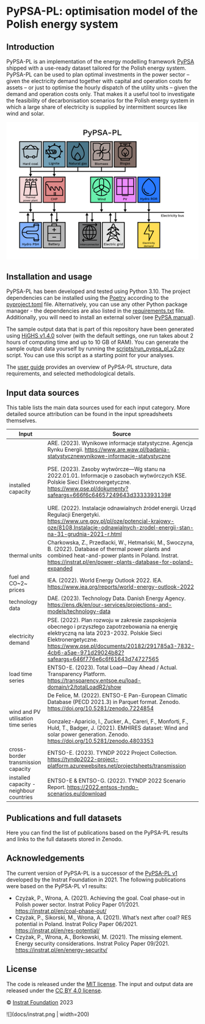 # PyPSA-PL: optimisation model of the Polish energy system


## Introduction

PyPSA-PL is an implementation of the energy modelling framework [PyPSA](https://pypsa.readthedocs.io)
shipped with a use-ready dataset tailored for the Polish energy system. PyPSA-PL can be used to plan optimal investments in the power sector – given the electricity demand together with capital and operation costs for assets – or just to optimise the hourly dispatch of the utility units – given the demand and operation costs only. That makes it a useful tool to investigate the feasibility of decarbonisation scenarios for the Polish energy system in which a large share of electricity is supplied by intermittent sources like
wind and solar.

![](docs/pypsa_pl.png)


## Installation and usage

PyPSA-PL has been developed and tested using Python 3.10. The project dependencies can be installed using the [Poetry](https://python-poetry.org/) according to the [pyproject.toml](pyproject.toml) file. Alternatively, you can use any other Python package manager - the dependencies are also listed in the [requirements.txt](requirements.txt) file. Additionally, you will need to install an external solver (see [PyPSA manual](https://pypsa.readthedocs.io/en/latest/installation.html#getting-a-solver-for-optimisation)). 

The sample output data that is part of this repository have been generated using [HiGHS v1.4.0](https://github.com/ERGO-Code/HiGHS/tree/v1.4.0) solver (with the default settings, one run takes about 2 hours of computing time and up to 10 GB of RAM). You can generate the sample output data yourself by running the [scripts/run_pypsa_pl_v2.py](scripts/run_pypsa_pl_v2.py) script. You can use this script as a starting point for your analyses.

The [user guide](docs/pypsa_pl_user_guide.pdf) provides an overview of PyPSA-PL structure, data requirements, and selected methodological details.


## Input data sources

This table lists the main data sources used for each input category. More detailed source attribution can be found in the input spreadsheets themselves.

Input | Source
-- | ----
installed capacity | ARE. (2023). Wynikowe informacje statystyczne. Agencja Rynku Energii. https://www.are.waw.pl/badania-statystycznewynikowe-informacje-statystyczne <br><br> PSE. (2023). Zasoby wytwórcze—Wg stanu na 2022.01.01. Informacje o zasobach wytwórczych KSE. Polskie Sieci Elektronergetyczne. https://www.pse.pl/dokumenty?safeargs=666f6c64657249643d3333393139# <br><br> URE. (2022). Instalacje odnawialnych źródeł energii. Urząd Regulacji Energetyki. https://www.ure.gov.pl/pl/oze/potencjal-krajowy-oze/8108,Instalacje-odnawialnych-zrodel-energii-stan-na-31-grudnia-2021-r.html
thermal units | Charkowska, Z., Przedlacki, W., Hetmański, M., Swoczyna, B. (2022). Database of thermal power plants and combined heat-and-power plants in Poland. Instrat. https://instrat.pl/en/power-plants-database-for-poland-expanded
fuel and CO~2~ prices | IEA. (2022). World Energy Outlook 2022. IEA. https://www.iea.org/reports/world-energy-outlook-2022
technology data | DAE. (2023). Technology Data. Danish Energy Agency. https://ens.dk/en/our-services/projections-and-models/technology-data
electricity demand | PSE. (2022). Plan rozwoju w zakresie zaspokojenia obecnego i przyszłego zapotrzebowania na energię elektryczną na lata 2023-2032. Polskie Sieci Elektronergetyczne. https://www.pse.pl/documents/20182/291785a3-7832-4cb6-a5ae-971d29024b82?safeargs=646f776e6c6f61643d74727565
load time series | ENTSO-E. (2023). Total Load—Day Ahead / Actual. Transparency Platform. https://transparency.entsoe.eu/load-domain/r2/totalLoadR2/show
wind and PV utilisation time series | De Felice, M. (2022). ENTSO-E Pan-European Climatic Database (PECD 2021.3) in Parquet format. Zenodo. https://doi.org/10.5281/zenodo.7224854 <br><br> Gonzalez-Aparicio, I., Zucker, A., Careri, F., Monforti, F., Huld, T., Badger, J. (2021). EMHIRES dataset: Wind and solar power generation. Zenodo. https://doi.org/10.5281/zenodo.4803353
cross-border transmission capacity | ENTSO-E. (2023). TYNDP 2022 Project Collection. https://tyndp2022-project-platform.azurewebsites.net/projectsheets/transmission
installed capacity - neighbour countries | ENTSO-E & ENTSO-G. (2022). TYNDP 2022 Scenario Report. https://2022.entsos-tyndp-scenarios.eu/download


## Publications and full datasets

Here you can find the list of publications based on the PyPSA-PL results and links to the full datasets stored in Zenodo.


## Acknowledgements

The current version of PyPSA-PL is a successor of the [PyPSA-PL v1](https://github.com/instrat-pl/pypsa-pl/tree/v1) developed by the Instrat Foundation in 2021. The following publications were based on the PyPSA-PL v1 results:

* Czyżak, P., Wrona, A. (2021). Achieving the goal. Coal phase-out in Polish power sector. Instrat Policy Paper 01/2021. https://instrat.pl/en/coal-phase-out/
* Czyżak, P., Sikorski, M., Wrona, A. (2021). What’s next after coal? RES potential in Poland. Instrat Policy Paper 06/2021. https://instrat.pl/en/res-potential/
* Czyżak, P., Wrona, A., Borkowski, M. (2021). The missing element. Energy security considerations. Instrat Policy Paper 09/2021. https://instrat.pl/en/energy-security/


## License

The code is released under the [MIT license](LICENSE). The input and output data are released under the [CC BY 4.0 license](https://creativecommons.org/licenses/by/4.0/).

&copy; [Instrat Foundation](https://instrat.pl/en/) 2023

![](docs/instrat.png | width=200)
